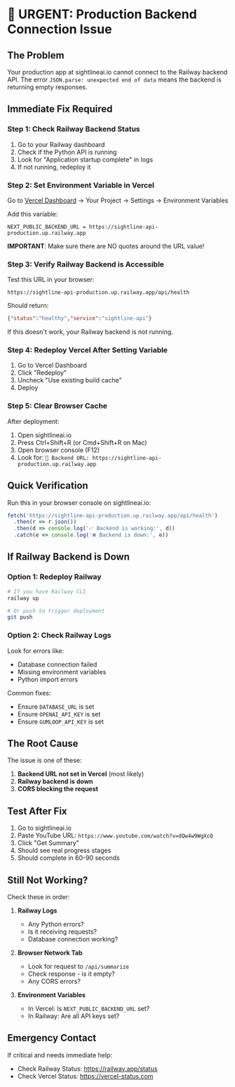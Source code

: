 # 🚨 URGENT: Production Backend Connection Issue

## The Problem
Your production app at sightlineai.io cannot connect to the Railway backend API. The error `JSON.parse: unexpected end of data` means the backend is returning empty responses.

## Immediate Fix Required

### Step 1: Check Railway Backend Status
1. Go to your Railway dashboard
2. Check if the Python API is running
3. Look for "Application startup complete" in logs
4. If not running, redeploy it

### Step 2: Set Environment Variable in Vercel
Go to [Vercel Dashboard](https://vercel.com) → Your Project → Settings → Environment Variables

Add this variable:
```
NEXT_PUBLIC_BACKEND_URL = https://sightline-api-production.up.railway.app
```

**IMPORTANT**: Make sure there are NO quotes around the URL value!

### Step 3: Verify Railway Backend is Accessible
Test this URL in your browser:
```
https://sightline-api-production.up.railway.app/api/health
```

Should return:
```json
{"status":"healthy","service":"sightline-api"}
```

If this doesn't work, your Railway backend is not running.

### Step 4: Redeploy Vercel After Setting Variable
1. Go to Vercel Dashboard
2. Click "Redeploy"
3. Uncheck "Use existing build cache"
4. Deploy

### Step 5: Clear Browser Cache
After deployment:
1. Open sightlineai.io
2. Press Ctrl+Shift+R (or Cmd+Shift+R on Mac)
3. Open browser console (F12)
4. Look for: `🔗 Backend URL: https://sightline-api-production.up.railway.app`

## Quick Verification

Run this in your browser console on sightlineai.io:
```javascript
fetch('https://sightline-api-production.up.railway.app/api/health')
  .then(r => r.json())
  .then(d => console.log('✅ Backend is working:', d))
  .catch(e => console.log('❌ Backend is down:', e))
```

## If Railway Backend is Down

### Option 1: Redeploy Railway
```bash
# If you have Railway CLI
railway up

# Or push to trigger deployment
git push
```

### Option 2: Check Railway Logs
Look for errors like:
- Database connection failed
- Missing environment variables
- Python import errors

Common fixes:
- Ensure `DATABASE_URL` is set
- Ensure `OPENAI_API_KEY` is set
- Ensure `GUMLOOP_API_KEY` is set

## The Root Cause

The issue is one of these:
1. **Backend URL not set in Vercel** (most likely)
2. **Railway backend is down** 
3. **CORS blocking the request**

## Test After Fix

1. Go to sightlineai.io
2. Paste YouTube URL: `https://www.youtube.com/watch?v=dQw4w9WgXcQ`
3. Click "Get Summary"
4. Should see real progress stages
5. Should complete in 60-90 seconds

## Still Not Working?

Check these in order:

1. **Railway Logs**
   - Any Python errors?
   - Is it receiving requests?
   - Database connection working?

2. **Browser Network Tab**
   - Look for request to `/api/summarize`
   - Check response - is it empty?
   - Any CORS errors?

3. **Environment Variables**
   - In Vercel: Is `NEXT_PUBLIC_BACKEND_URL` set?
   - In Railway: Are all API keys set?

## Emergency Contact

If critical and needs immediate help:
- Check Railway Status: https://railway.app/status
- Check Vercel Status: https://vercel-status.com